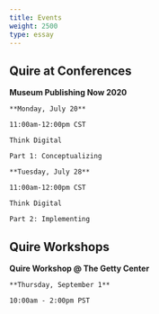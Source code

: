 ```yaml
---
title: Events
weight: 2500
type: essay
---
```

## Quire at Conferences

**Museum Publishing Now 2020**

    **Monday, July 20**

    11:00am-12:00pm CST

    Think Digital

    Part 1: Conceptualizing

    **Tuesday, July 28**

    11:00am-12:00pm CST

    Think Digital

    Part 2: Implementing


## Quire Workshops

**Quire Workshop @ The Getty Center**

    **Thursday, September 1**

    10:00am - 2:00pm PST
